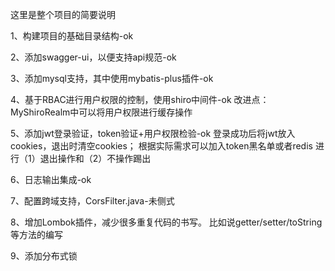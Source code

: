 这里是整个项目的简要说明

1、构建项目的基础目录结构-ok

2、添加swagger-ui，以便支持api规范-ok

3、添加mysql支持，其中使用mybatis-plus插件-ok

4、基于RBAC进行用户权限的控制，使用shiro中间件-ok
   改进点：MyShiroRealm中可以将用户权限进行缓存操作

5、添加jwt登录验证，token验证+用户权限检验-ok
   登录成功后将jwt放入cookies，退出时清空cookies；
   根据实际需求可以加入token黑名单或者redis
   进行（1）退出操作和（2）不操作踢出

6、日志输出集成-ok

7、配置跨域支持，CorsFilter.java-未侧式

8、增加Lombok插件，减少很多重复代码的书写。
   比如说getter/setter/toString等方法的编写

9、添加分布式锁